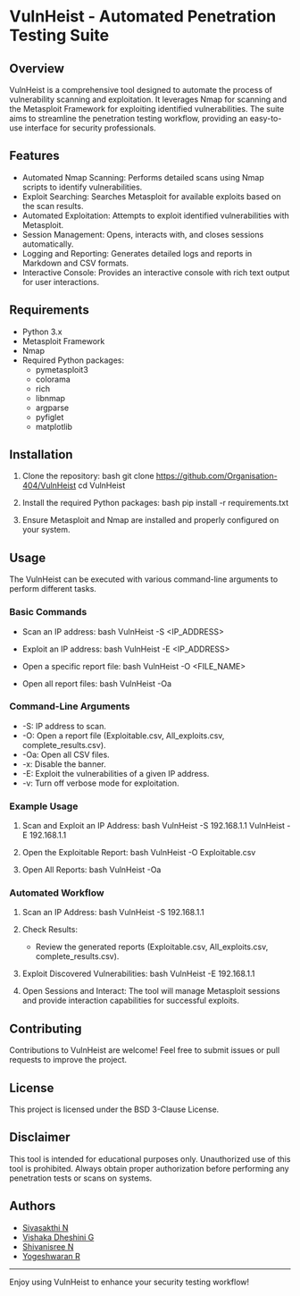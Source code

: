 # VulnHeist - Automated Penetration Testing Suite

## Overview

VulnHeist is a comprehensive tool designed to automate the process of vulnerability scanning and exploitation. It leverages Nmap for scanning and the Metasploit Framework for exploiting identified vulnerabilities. The suite aims to streamline the penetration testing workflow, providing an easy-to-use interface for security professionals.

## Features

- Automated Nmap Scanning: Performs detailed scans using Nmap scripts to identify vulnerabilities.
- Exploit Searching: Searches Metasploit for available exploits based on the scan results.
- Automated Exploitation: Attempts to exploit identified vulnerabilities with Metasploit.
- Session Management: Opens, interacts with, and closes sessions automatically.
- Logging and Reporting: Generates detailed logs and reports in Markdown and CSV formats.
- Interactive Console: Provides an interactive console with rich text output for user interactions.

## Requirements

- Python 3.x
- Metasploit Framework
- Nmap
- Required Python packages: 
  - pymetasploit3
  - colorama
  - rich
  - libnmap
  - argparse
  - pyfiglet
  - matplotlib

## Installation

1. Clone the repository:
    bash
    git clone https://github.com/Organisation-404/VulnHeist
    cd VulnHeist
    

2. Install the required Python packages:
    bash
    pip install -r requirements.txt
    

3. Ensure Metasploit and Nmap are installed and properly configured on your system.

## Usage

The VulnHeist can be executed with various command-line arguments to perform different tasks.

### Basic Commands

- Scan an IP address:
    bash
    VulnHeist -S <IP_ADDRESS>
    

- Exploit an IP address:
    bash
    VulnHeist -E <IP_ADDRESS>
    

- Open a specific report file:
    bash
    VulnHeist -O <FILE_NAME>
    

- Open all report files:
    bash
    VulnHeist -Oa
    

### Command-Line Arguments

- -S: IP address to scan.
- -O: Open a report file (Exploitable.csv, All_exploits.csv, complete_results.csv).
- -Oa: Open all CSV files.
- -x: Disable the banner.
- -E: Exploit the vulnerabilities of a given IP address.
- -v: Turn off verbose mode for exploitation.

### Example Usage

1. Scan and Exploit an IP Address:
    bash
    VulnHeist -S 192.168.1.1
    VulnHeist -E 192.168.1.1
    

2. Open the Exploitable Report:
    bash
    VulnHeist -O Exploitable.csv
    

3. Open All Reports:
    bash
    VulnHeist -Oa
    

### Automated Workflow

1. Scan an IP Address:
    bash
    VulnHeist -S 192.168.1.1
    

2. Check Results:
    - Review the generated reports (Exploitable.csv, All_exploits.csv, complete_results.csv).

3. Exploit Discovered Vulnerabilities:
    bash
    VulnHeist -E 192.168.1.1
    

4. Open Sessions and Interact:
    The tool will manage Metasploit sessions and provide interaction capabilities for successful exploits.

## Contributing

Contributions to VulnHeist are welcome! Feel free to submit issues or pull requests to improve the project.

## License

This project is licensed under the BSD 3-Clause License.

## Disclaimer

This tool is intended for educational purposes only. Unauthorized use of this tool is prohibited. Always obtain proper authorization before performing any penetration tests or scans on systems.

## Authors

- [Sivasakthi N](https://github.com/sivasakthi037)
- [Vishaka Dheshini G](https://github.com/liyana9c)
- [Shivanisree N](https://github.com/Shivanisree1603)
- [Yogeshwaran R](https://github.com/yogeshwaranEvil)
---

Enjoy using VulnHeist to enhance your security testing workflow!

